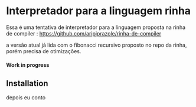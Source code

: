 # Interpretador para a linguagem rinha

Essa é uma tentativa de interpretador para a linguagem proposta na rinha de compiler : https://github.com/aripiprazole/rinha-de-compiler

a versão atual já lida com o fibonacci recursivo proposto no repo da rinha, porém precisa de otimizações.

#### Work in progress

## Installation

depois eu conto